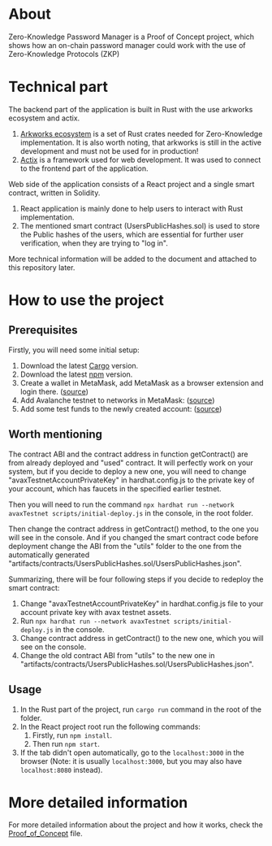 # About
Zero-Knowledge Password Manager is a Proof of Concept project, which shows how an on-chain password manager could work with the use of Zero-Knowledge Protocols (ZKP)

# Technical part
The backend part of the application is built in Rust with the use arkworks ecosystem and actix.
1. [Arkworks ecosystem](https://github.com/arkworks-rs) is a set of Rust crates needed for Zero-Knowledge implementation. It is also worth noting, that arkworks is still in the active development and must not be used for in production!
2. [Actix](https://actix.rs/) is a framework used for web development. It was used to connect to the frontend part of the application.

Web side of the application consists of a React project and a single smart contract, written in Solidity.
1. React application is mainly done to help users to interact with Rust implementation.
2. The mentioned smart contract (UsersPublicHashes.sol) is used to store the Public hashes of the users, which are essential for further user verification, when they are trying to "log in".

More technical information will be added to the document and attached to this repository later.

# How to use the project

## Prerequisites 
Firstly, you will need some initial setup:
1. Download the latest [Cargo](https://doc.rust-lang.org/cargo/getting-started/installation.html) version.
2. Download the latest [npm](https://nodejs.org/en/download/) version.
3. Create a wallet in MetaMask, add MetaMask as a browser extension and login there. ([source](https://www.geeksforgeeks.org/how-to-install-and-use-metamask-on-google-chrome/))
4. Add Avalanche testnet to networks in MetaMask: ([source](https://support.avax.network/en/articles/6224787-how-to-connect-to-the-fuji-testnet))
5. Add some test funds to the newly created account: ([source](https://core.app/tools/testnet-faucet))

## Worth mentioning
The contract ABI and the contract address in function getContract() are from already deployed and "used" contract. It will perfectly work on your system, but if you decide to deploy a new one, you will need to change "avaxTestnetAccountPrivateKey" in hardhat.config.js to the private key of your account, which has faucets in the specified earlier testnet.

Then you will need to run the command `npx hardhat run --network avaxTestnet scripts/initial-deploy.js` in the console, in the root folder.

Then change the contract address in getContract() method, to the one you will see in the console. And if you changed the smart contract code before deployment change the ABI from the "utils" folder to the one from the automatically generated "artifacts/contracts/UsersPublicHashes.sol/UsersPublicHashes.json".

Summarizing, there will be four following steps if you decide to redeploy the smart contract:
1. Change "avaxTestnetAccountPrivateKey" in hardhat.config.js file to your account private key with avax testnet assets.
2. Run `npx hardhat run --network avaxTestnet scripts/initial-deploy.js` in the console.
3. Change contract address in getContract() to the new one, which you will see on the console.
4. Change the old contract ABI from "utils" to the new one in "artifacts/contracts/UsersPublicHashes.sol/UsersPublicHashes.json".

## Usage

1. In the Rust part of the project, run `cargo run` command in the root of the folder.
2. In the React project root run the following commands:
   1. Firstly, run `npm install`.
   2. Then run `npm start`.
3. If the tab didn't open automatically, go to the `localhost:3000` in the browser (Note: it is usually `localhost:3000`, but you may also have `localhost:8080` instead).

# More detailed information

For more detailed information about the project and how it works, check the [Proof_of_Concept](./Proof_of_Concept.md) file.